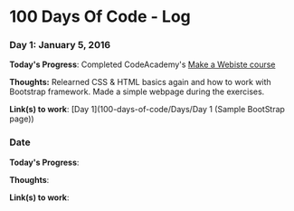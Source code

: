 # 100 Days Of Code - Log

### Day 1: January 5, 2016

**Today's Progress**: Completed CodeAcademy's [Make a Webiste course](https://www.codecademy.com/learn/make-a-website)

**Thoughts:** Relearned CSS & HTML basics again and how to work with Bootstrap framework. Made a simple webpage during the exercises.

**Link(s) to work**: [Day 1](100-days-of-code/Days/Day 1 (Sample BootStrap page))

### Date

**Today's Progress**: 

**Thoughts**:

**Link(s) to work**:
